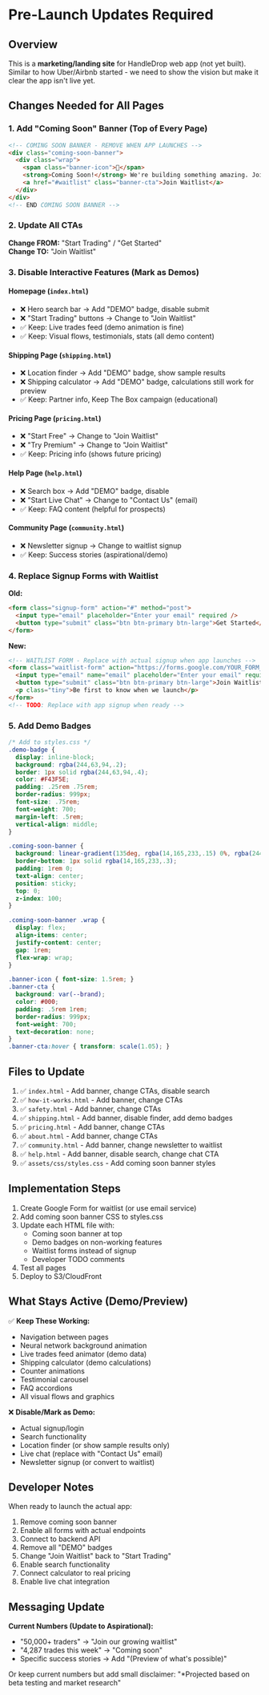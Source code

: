 # Pre-Launch Updates Required

## Overview
This is a **marketing/landing site** for HandleDrop web app (not yet built).
Similar to how Uber/Airbnb started - we need to show the vision but make it clear the app isn't live yet.

## Changes Needed for All Pages

### 1. Add "Coming Soon" Banner (Top of Every Page)
```html
<!-- COMING SOON BANNER - REMOVE WHEN APP LAUNCHES -->
<div class="coming-soon-banner">
  <div class="wrap">
    <span class="banner-icon">🚀</span>
    <strong>Coming Soon!</strong> We're building something amazing. Join the waitlist to be first to trade.
    <a href="#waitlist" class="banner-cta">Join Waitlist</a>
  </div>
</div>
<!-- END COMING SOON BANNER -->
```

### 2. Update All CTAs
**Change FROM:** "Start Trading" / "Get Started"  
**Change TO:** "Join Waitlist"

### 3. Disable Interactive Features (Mark as Demos)

#### Homepage (`index.html`)
- ❌ Hero search bar → Add "DEMO" badge, disable submit
- ❌ "Start Trading" buttons → Change to "Join Waitlist"
- ✅ Keep: Live trades feed (demo animation is fine)
- ✅ Keep: Visual flows, testimonials, stats (all demo content)

#### Shipping Page (`shipping.html`)
- ❌ Location finder → Add "DEMO" badge, show sample results
- ❌ Shipping calculator → Add "DEMO" badge, calculations still work for preview
- ✅ Keep: Partner info, Keep The Box campaign (educational)

#### Pricing Page (`pricing.html`)
- ❌ "Start Free" → Change to "Join Waitlist"
- ❌ "Try Premium" → Change to "Join Waitlist"
- ✅ Keep: Pricing info (shows future pricing)

#### Help Page (`help.html`)
- ❌ Search box → Add "DEMO" badge, disable
- ❌ "Start Live Chat" → Change to "Contact Us" (email)
- ✅ Keep: FAQ content (helpful for prospects)

#### Community Page (`community.html`)
- ❌ Newsletter signup → Change to waitlist signup
- ✅ Keep: Success stories (aspirational/demo)

### 4. Replace Signup Forms with Waitlist

**Old:**
```html
<form class="signup-form" action="#" method="post">
  <input type="email" placeholder="Enter your email" required />
  <button type="submit" class="btn btn-primary btn-large">Get Started</button>
</form>
```

**New:**
```html
<!-- WAITLIST FORM - Replace with actual signup when app launches -->
<form class="waitlist-form" action="https://forms.google.com/YOUR_FORM_ID" method="GET" target="_blank">
  <input type="email" name="email" placeholder="Enter your email" required aria-label="Email address" />
  <button type="submit" class="btn btn-primary btn-large">Join Waitlist</button>
  <p class="tiny">Be first to know when we launch</p>
</form>
<!-- TODO: Replace with app signup when ready -->
```

### 5. Add Demo Badges

```css
/* Add to styles.css */
.demo-badge {
  display: inline-block;
  background: rgba(244,63,94,.2);
  border: 1px solid rgba(244,63,94,.4);
  color: #F43F5E;
  padding: .25rem .75rem;
  border-radius: 999px;
  font-size: .75rem;
  font-weight: 700;
  margin-left: .5rem;
  vertical-align: middle;
}

.coming-soon-banner {
  background: linear-gradient(135deg, rgba(14,165,233,.15) 0%, rgba(244,63,94,.15) 100%);
  border-bottom: 1px solid rgba(14,165,233,.3);
  padding: 1rem 0;
  text-align: center;
  position: sticky;
  top: 0;
  z-index: 100;
}

.coming-soon-banner .wrap {
  display: flex;
  align-items: center;
  justify-content: center;
  gap: 1rem;
  flex-wrap: wrap;
}

.banner-icon { font-size: 1.5rem; }
.banner-cta {
  background: var(--brand);
  color: #000;
  padding: .5rem 1rem;
  border-radius: 999px;
  font-weight: 700;
  text-decoration: none;
}
.banner-cta:hover { transform: scale(1.05); }
```

## Files to Update

1. ✅ `index.html` - Add banner, change CTAs, disable search
2. ✅ `how-it-works.html` - Add banner, change CTAs
3. ✅ `safety.html` - Add banner, change CTAs
4. ✅ `shipping.html` - Add banner, disable finder, add demo badges
5. ✅ `pricing.html` - Add banner, change CTAs
6. ✅ `about.html` - Add banner, change CTAs
7. ✅ `community.html` - Add banner, change newsletter to waitlist
8. ✅ `help.html` - Add banner, disable search, change chat CTA
9. ✅ `assets/css/styles.css` - Add coming soon banner styles

## Implementation Steps

1. Create Google Form for waitlist (or use email service)
2. Add coming soon banner CSS to styles.css
3. Update each HTML file with:
   - Coming soon banner at top
   - Demo badges on non-working features
   - Waitlist forms instead of signup
   - Developer TODO comments
4. Test all pages
5. Deploy to S3/CloudFront

## What Stays Active (Demo/Preview)

✅ **Keep These Working:**
- Navigation between pages
- Neural network background animation
- Live trades feed animator (demo data)
- Shipping calculator (demo calculations)
- Counter animations
- Testimonial carousel
- FAQ accordions
- All visual flows and graphics

❌ **Disable/Mark as Demo:**
- Actual signup/login
- Search functionality
- Location finder (or show sample results only)
- Live chat (replace with "Contact Us" email)
- Newsletter signup (or convert to waitlist)

## Developer Notes

When ready to launch the actual app:

1. Remove coming soon banner
2. Enable all forms with actual endpoints
3. Connect to backend API
4. Remove all "DEMO" badges
5. Change "Join Waitlist" back to "Start Trading"
6. Enable search functionality
7. Connect calculator to real pricing
8. Enable live chat integration

## Messaging Update

**Current Numbers (Update to Aspirational):**
- "50,000+ traders" → "Join our growing waitlist"
- "4,287 trades this week" → "Coming soon"
- Specific success stories → Add "(Preview of what's possible)"

Or keep current numbers but add small disclaimer:
"*Projected based on beta testing and market research"

